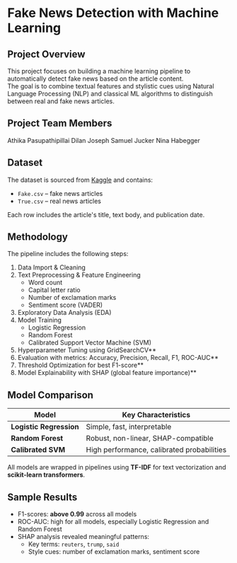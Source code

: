 # Fake News Detection with Machine Learning

## Project Overview
This project focuses on building a machine learning pipeline to automatically detect fake news based on the article content.  
The goal is to combine textual features and stylistic cues using Natural Language Processing (NLP) and classical ML algorithms to distinguish between real and fake news articles.

## Project Team Members
Athika Pasupathipillai 
Dilan Joseph
Samuel Jucker
Nina Habegger

## Dataset
The dataset is sourced from [Kaggle](https://www.kaggle.com/datasets/clmentbisaillon/fake-and-real-news-dataset) and contains:

- `Fake.csv` – fake news articles
- `True.csv` – real news articles

Each row includes the article's title, text body, and publication date.

## Methodology
The pipeline includes the following steps:

1. Data Import & Cleaning
2. Text Preprocessing & Feature Engineering
   - Word count
   - Capital letter ratio
   - Number of exclamation marks
   - Sentiment score (VADER)
3. Exploratory Data Analysis (EDA)
4. Model Training
   - Logistic Regression
   - Random Forest
   - Calibrated Support Vector Machine (SVM)
5. Hyperparameter Tuning using GridSearchCV**
6. Evaluation with metrics: Accuracy, Precision, Recall, F1, ROC-AUC**
7. Threshold Optimization for best F1-score**
8. Model Explainability with SHAP (global feature importance)**

## Model Comparison
| Model                  | Key Characteristics                      |
|------------------------|-------------------------------------------|
| **Logistic Regression** | Simple, fast, interpretable               |
| **Random Forest**       | Robust, non-linear, SHAP-compatible       |
| **Calibrated SVM**      | High performance, calibrated probabilities |

All models are wrapped in pipelines using **TF-IDF** for text vectorization and **scikit-learn transformers**.

## Sample Results
- F1-scores: **above 0.99** across all models
- ROC-AUC: high for all models, especially Logistic Regression and Random Forest
- SHAP analysis revealed meaningful patterns:
  - Key terms: `reuters`, `trump`, `said`
  - Style cues: number of exclamation marks, sentiment score
